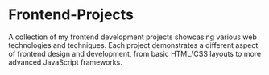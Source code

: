 # Frontend-Projects

A collection of my frontend development projects showcasing various web technologies and techniques. Each project demonstrates a different aspect of frontend design and development, from basic HTML/CSS layouts to more advanced JavaScript frameworks.
